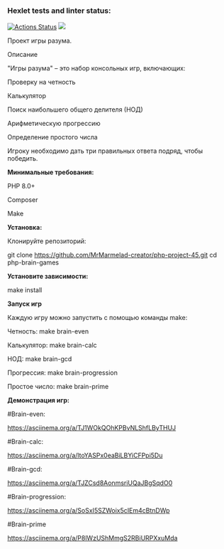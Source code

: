 ### Hexlet tests and linter status:
[![Actions Status](https://github.com/MrMarmelad-creator/php-project-45/actions/workflows/hexlet-check.yml/badge.svg)](https://github.com/MrMarmelad-creator/php-project-45/actions)
<a href="https://codeclimate.com/github/MrMarmelad-creator/php-project-45/maintainability"><img src="https://api.codeclimate.com/v1/badges/8e9df1a964878dd96871/maintainability" /></a>

Проект игры разума.

Описание

"Игры разума" – это набор консольных игр, включающих:

Проверку на четность

Калькулятор

Поиск наибольшего общего делителя (НОД)

Арифметическую прогрессию

Определение простого числа

Игроку необходимо дать три правильных ответа подряд, чтобы победить.

**Минимальные требования:**

PHP 8.0+

Composer

Make

**Установка:**

Клонируйте репозиторий:

git clone https://github.com/MrMarmelad-creator/php-project-45.git
cd php-brain-games

**Установите зависимости:**

make install

**Запуск игр**

Каждую игру можно запустить с помощью команды make:

Четность: make brain-even

Калькулятор: make brain-calc

НОД: make brain-gcd

Прогрессия: make brain-progression

Простое число: make brain-prime

**Демонстрация игр:**

#Brain-even:

https://asciinema.org/a/TJ1WOkQOhKPBvNLShfLByTHUJ

#Brain-calc:

https://asciinema.org/a/ltoYASPx0eaBiLBYiCFPpi5Du

#Brain-gcd:

https://asciinema.org/a/TJZCsd8AonmsriUQaJBgSqdO0

#Brain-progression:

https://asciinema.org/a/SoSxI5SZWoix5cIEm4cBtnDWp

#Brain-prime

https://asciinema.org/a/P8lWzUShMmgS2RBiURPXxuMda
